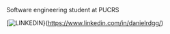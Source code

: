 Software engineering student at PUCRS




 [![LINKEDIN](https://img.shields.io/badge/LinkedIn-0077B5?style=for-the-badge&logo=linkedin&logoColor=white)}(https://www.linkedin.com/in/danielrdgg/)
